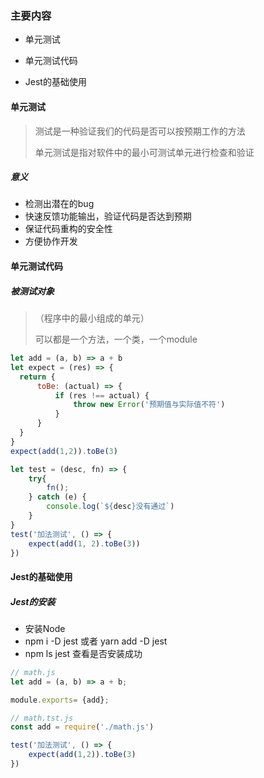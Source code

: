 ### 主要内容

+ 单元测试

+ 单元测试代码

+ Jest的基础使用

  

#### 单元测试

> 测试是一种验证我们的代码是否可以按预期工作的方法
>
> 单元测试是指对软件中的最小可测试单元进行检查和验证

##### 意义

+ 检测出潜在的bug
+ 快速反馈功能输出，验证代码是否达到预期
+ 保证代码重构的安全性
+ 方便协作开发

#### 单元测试代码

##### 被测试对象

> （程序中的最小组成的单元）
>
> 可以都是一个方法，一个类，一个module

  ```js
let add = (a, b) => a + b
let expect = (res) => {
    return {
        toBe: (actual) => {
            if (res !== actual) {
                throw new Error('预期值与实际值不符')
            }
        }
    }
}
expect(add(1,2)).toBe(3)
  ```

```js
let test = (desc, fn) => {
    try{
        fn();
    } catch (e) {
        console.log(`${desc}没有通过`)
    }
}
test('加法测试', () => {
    expect(add(1, 2).toBe(3))
})
```

#### Jest的基础使用

##### Jest的安装

+ 安装Node
+ npm i -D jest 或者 yarn add -D jest
+ npm ls jest   查看是否安装成功

```js
// math.js
let add = (a, b) => a + b;

module.exports= {add};
```

```js
// math.tst.js
const add = require('./math.js')

test('加法测试', () => {
    expect(add(1,2)).toBe(3)
})
```

